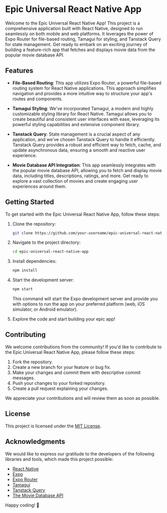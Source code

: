 # Epic Universal React Native App

Welcome to the Epic Universal React Native App! This project is a comprehensive application built with React Native, designed to run seamlessly on both mobile and web platforms. It leverages the power of Expo Router for file-based routing, Tamagui for styling, and Tanstack Query for state management. Get ready to embark on an exciting journey of building a feature-rich app that fetches and displays movie data from the popular movie database API.

## Features

- **File-Based Routing**: This app utilizes Expo Router, a powerful file-based routing system for React Native applications. This approach simplifies navigation and provides a more intuitive way to structure your app's routes and components.

- **Tamagui Styling**: We've incorporated Tamagui, a modern and highly customizable styling library for React Native. Tamagui allows you to create beautiful and consistent user interfaces with ease, leveraging its powerful styling capabilities and extensive component library.

- **Tanstack Query**: State management is a crucial aspect of any application, and we've chosen Tanstack Query to handle it efficiently. Tanstack Query provides a robust and efficient way to fetch, cache, and update asynchronous data, ensuring a smooth and reactive user experience.

- **Movie Database API Integration**: This app seamlessly integrates with the popular movie database API, allowing you to fetch and display movie data, including titles, descriptions, ratings, and more. Get ready to explore a vast collection of movies and create engaging user experiences around them.

## Getting Started

To get started with the Epic Universal React Native App, follow these steps:

1. Clone the repository:

   ```bash
   git clone https://github.com/your-username/epic-universal-react-native-app.git
   ```

2. Navigate to the project directory:

   ```bash
   cd epic-universal-react-native-app
   ```

3. Install dependencies:

   ```bash
   npm install
   ```

4. Start the development server:

   ```bash
   npm start
   ```

   This command will start the Expo development server and provide you with options to run the app on your preferred platform (web, iOS simulator, or Android emulator).

5. Explore the code and start building your epic app!

## Contributing

We welcome contributions from the community! If you'd like to contribute to the Epic Universal React Native App, please follow these steps:

1. Fork the repository.
2. Create a new branch for your feature or bug fix.
3. Make your changes and commit them with descriptive commit messages.
4. Push your changes to your forked repository.
5. Create a pull request explaining your changes.

We appreciate your contributions and will review them as soon as possible.

## License

This project is licensed under the [MIT License](LICENSE).

## Acknowledgments

We would like to express our gratitude to the developers of the following libraries and tools, which made this project possible:

- [React Native](https://reactnative.dev/)
- [Expo](https://expo.dev/)
- [Expo Router](https://expo.github.io/router/)
- [Tamagui](https://tama.dev/)
- [Tanstack Query](https://tanstack.com/query/v4/)
- [The Movie Database API](https://www.themoviedb.org/documentation/api)

Happy coding! 🎉
